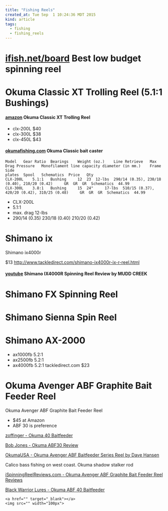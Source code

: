 ```yaml
---
title: "Fishing Reels"
created_at: Tue Sep  1 10:24:36 MDT 2015
kind: article
tags:
  - fishing
  - fishing_reels
---
```


# [ifish.net/board](http://www.ifish.net/board/showthread.php?t=258793) Best low budget spinning reel 



# Okuma Classic XT Trolling Reel (5.1:1 Bushings)

#### [amazon](http://www.amazon.com/Okuma-Classic-Trolling-Reel-5-1/dp/B0045ES9W8/) Okuma Classic XT Trolling Reel

* clx-200L $40
* clx-300L $38
* clx-450L $43

#### [okumafishing.com](http://www.okumafishing.com/product/view/reels/star-drag-reels/classic) Okuma Classic bait caster

~~~~~~~~~~~~~~~
Model 	Gear Ratio 	Bearings 	Weight (oz.) 	Line Retrieve 	Max Drag Pressure 	Monofilament line capacity diameter (in mm.) 	Frame 	Side
plates 	Spool 	Schematics	Price	Qty
CLX-200L 	5.1:1 	Bushing 	12 	23 	12-lbs 	290/14 (0.35), 230/18 (0.40), 210/20 (0.42) 	GR 	GR 	GR 	Schematics 	44.99 	
CLX-300L 	3.8:1 	Bushing 	15 	24" 	17-lbs 	510/15 (0.37), 420/20 (0.42), 310/25 (0.48) 	GR 	GR 	GR 	Schematics 	44.99 	
~~~~~~~~~~~~~~~


* CLX-200L
* 5.1:1
* max. drag 12-lbs
* 290/14 (0.35) 230/18 (0.40) 210/20 (0.42)

# Shimano ix

Shimano ix4000r

$13 http://www.tackledirect.com/shimano-ix4000r-ix-r-reel.html


#### [youtube](https://www.youtube.com/watch?v=LJKAuEaPGQM) Shimano IX4000R Spinning Reel Review by MUDD CREEK


# Shimano FX Spinning Reel

# Shimano Sienna Spin Reel

# Shimano AX-2000


* ax1000fb 5.2:1
* ax2500fb 5.2:1
* ax4000fb 5.2:1 tackledirect.com $23

# Okuma Avenger ABF Graphite Bait Feeder Reel

Okuma Avenger ABF Graphite Bait Feeder Reel

* $45 at Amazon
* ABF 30 is preference

<a href="https://www.youtube.com/watch?v=fL128FegCpA" target="_blank">zoffinger - Okuma 40 Baitfeeder</a>

<a href="https://www.youtube.com/watch?v=1qzLrihuiRY" target="_blank">Bob Jones - Okuma ABF30 Review</a>


<a href="https://www.youtube.com/watch?v=RQggxuIoLnU" target="_blank">OkumaUSA - Okuma Avenger ABF Baitfeeder Series Reel by Dave Hansen</a>

Calico bass fishing on west coast.
Okuma shadow stalker rod

<a href="https://www.youtube.com/watch?v=xDRt6Xg4DBs" target="_blank">iSpinningReelReviews.com - Okuma Avenger ABF Graphite Bait Feeder Reel Reviews</a>

<a href="https://www.youtube.com/watch?v=B9sjxCukDOg" target="_blank">Black Warrior Lures - Okuma ABF 40 Baitfeeder</a>


~~~~~~~~~~~~~~~~
<a href="" target="_blank"></a>
<img src="" width="100px">
~~~~~~~~~~~~~~~~

